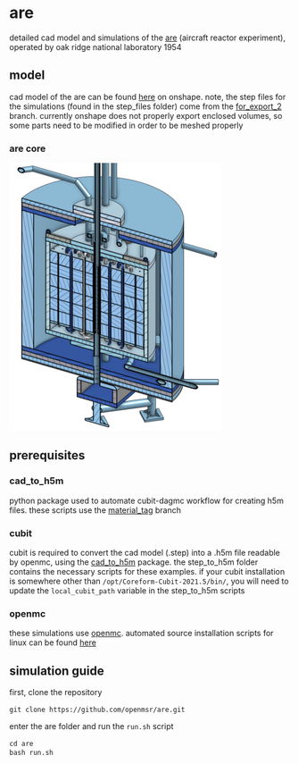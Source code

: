 # are
detailed cad model and simulations of the [are](https://en.wikipedia.org/wiki/Aircraft_Reactor_Experiment) (aircraft reactor experiment), operated by oak ridge national laboratory 1954

## model

cad model of the are can be found [here](https://cad.onshape.com/documents/b83e5f739a4507bf06f2a2a9/v/6dc1854afc8b6ad92cb34dd0/e/36d3d4af112bbf8cad7d521b) on onshape. note, the step files for the simulations (found in the step_files folder) come from the [for_export_2](https://cad.onshape.com/documents/b83e5f739a4507bf06f2a2a9/w/fddab38a10ef4af1be72ff2d/e/f43b37e3e0b15de942a1d0ed) branch. currently onshape does not properly export enclosed volumes, so some parts need to be modified in order to be meshed properly

### are core 
![](figures/core.png)

## prerequisites 
### cad_to_h5m
python package used to automate cubit-dagmc workflow for creating h5m files. these scripts use the [material_tag](https://github.com/openmsr/cad_to_h5m/tree/material_tag) branch 

### cubit
cubit is required to convert the cad model (.step) into a .h5m file readable by openmc, using the [cad_to_h5m](https://github.com/openmsr/cad_to_h5m/tree/material_tag) package. the step_to_h5m folder contains the necessary scripts for these examples. if your cubit installation is somewhere other than `/opt/Coreform-Cubit-2021.5/bin/`, you will need to update the `local_cubit_path` variable in the step_to_h5m scripts

### openmc
these simulations use [openmc](https://docs.openmc.org/en/stable/). automated source installation scripts for linux can be found [here](https://github.com/openmsr/openmc_install_scripts)

## simulation guide

first, clone the repository

```
git clone https://github.com/openmsr/are.git
```

enter the are folder and run the `run.sh` script

```
cd are
bash run.sh
```
